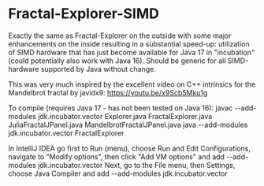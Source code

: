 # Fractal-Explorer-SIMD

Exactly the same as Fractal-Explorer on the outside with some major enhancements on the inside resulting in a substantial speed-up: utilization of SIMD hardware that has just become available for Java 17 in "incubation" (could potentially also work with Java 16). Should be generic for all SIMD-hardware supported by Java without change.

This was very much inspired by the excellent video on C++ intrinsics for the Mandelbrot fractal by javidx9: https://youtu.be/x9Scb5Mku1g

To compile (requires Java 17 - has not been tested on Java 16):
javac --add-modules jdk.incubator.vector Explorer.java FractalExplorer.java JuliaFractalJPanel.java MandelbrotFractalJPanel.java
java --add-modules jdk.incubator.vector FractalExplorer

In IntelliJ IDEA go first to Run (menu), choose Run and Edit Configurations, navigate to "Modify options", then click "Add VM options" and add --add-modules jdk.incubator.vector
Next, go to the File menu, then Settings, choose Java Compiler and add --add-modules jdk.incubator.vector
